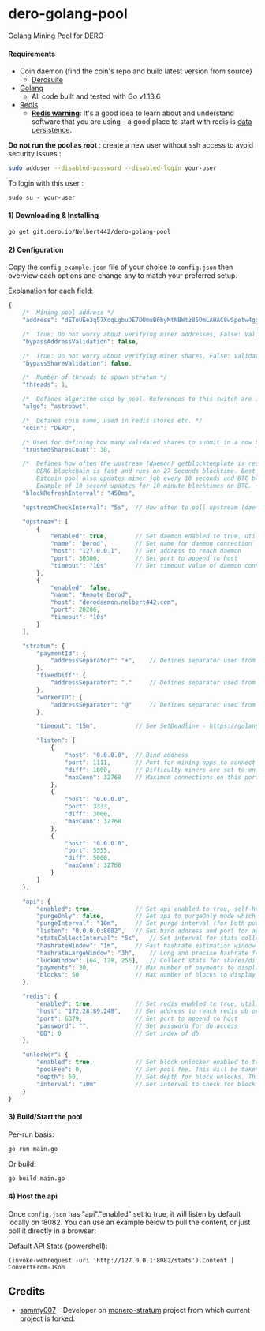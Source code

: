 # dero-golang-pool
Golang Mining Pool for DERO

#### Requirements
* Coin daemon (find the coin's repo and build latest version from source)
    * [Derosuite](https://github.com/deroproject/derosuite/releases/latest)
* [Golang](https://golang.org/dl/)
    * All code built and tested with Go v1.13.6
* [Redis](https://redis.io/)
    * [**Redis warning**](http://redis.io/topics/security): It's a good idea to learn about and understand software that you are using - a good place to start with redis is [data persistence](http://redis.io/topics/persistence).

**Do not run the pool as root** : create a new user without ssh access to avoid security issues :
```bash
sudo adduser --disabled-password --disabled-login your-user
```
To login with this user : 
```
sudo su - your-user
```

#### 1) Downloading & Installing

```bash
go get git.dero.io/Nelbert442/dero-golang-pool
```

#### 2) Configuration

Copy the `config_example.json` file of your choice to `config.json` then overview each options and change any to match your preferred setup.

Explanation for each field:
```javascript
{
    /*  Mining pool address */
	"address": "dEToUEe3q57XoqLgbuDE7DUmoB6byMtNBWtz85DmLAHAC8wSpetw4ggLVE4nB3KRMRhnFdxRT3fnh9geaAMmGrhP2UDY18gVNr",

    /*  True: Do not worry about verifying miner addresses, False: Validate miner addresses with built-in derosuite functions */
	"bypassAddressValidation": false,

    /*  True: Do not worry about verifying miner shares, False: Validate miner shares with built-in derosuite functions */
	"bypassShareValidation": false,

    /*  Number of threads to spawn stratum */
	"threads": 1,

    /*  Defines algorithm used by pool. References to this switch are in miner.go */
	"algo": "astrobwt",

	/* 	Defines coin name, used in redis stores etc. */
	"coin": "DERO",

	/* Used for defining how many validated shares to submit in a row before passThru hashing [trusted] */
	"trustedSharesCount": 30,

    /*  Defines how often the upstream (daemon) getblocktemplate is refreshed.
        DERO blockchain is fast and runs on 27 Seconds blocktime. Best practice is to update your mining job at-least every second. 
        Bitcoin pool also updates miner job every 10 seconds and BTC blocktime is 10 mins -Captain [03/08/2020] .
        Example of 10 second updates for 10 minute blocktimes on BTC. ~10/600 * 27 = 0.45 */
	"blockRefreshInterval": "450ms",

	"upstreamCheckInterval": "5s",  // How often to poll upstream (daemon) for successful connections

	"upstream": [
		{
			"enabled": true,        // Set daemon enabled to true, utilized, or false, not utilized
			"name": "Derod",        // Set name for daemon connection
			"host": "127.0.0.1",    // Set address to reach daemon
			"port": 30306,          // Set port to append to host
			"timeout": "10s"        // Set timeout value of daemon connections
		},
		{
			"enabled": false,
			"name": "Remote Derod",
			"host": "derodaemon.nelbert442.com",
			"port": 20206,
			"timeout": "10s"
		}
	],

	"stratum": {
		"paymentId": {
			"addressSeparator": "+",	// Defines separator used from miner login to parse paymentID
		},
		"fixedDiff": {
			"addressSeparator": "."		// Defines separator used from miner login to parse fixed difficulty
		},
		"workerID": {
			"addressSeparator": "@"		// Defines separator used from miner login to parse workerID
		},

		"timeout": "15m",           // See SetDeadline - https://golang.org/pkg/net/

		"listen": [
			{
				"host": "0.0.0.0",  // Bind address
				"port": 1111,       // Port for mining apps to connect to
				"diff": 1000,       // Difficulty miners are set to on this port. TODO: varDiff and set diff to be starting diff
				"maxConn": 32768    // Maximum connections on this port
			},
			{
				"host": "0.0.0.0",
				"port": 3333,
				"diff": 3000,
				"maxConn": 32768
			},
			{
				"host": "0.0.0.0",
				"port": 5555,
				"diff": 5000,
				"maxConn": 32768
			}
		]
	},

	"api": {
		"enabled": true,			// Set api enabled to true, self-hosted api, or false, not hosted
		"purgeOnly": false,			// Set api to purgeOnly mode which will just call purge functions and not collect stats
		"purgeInterval": "10m",		// Set purge interval (for both purgeOnly and normal stats collections) of stale stats
		"listen": "0.0.0.0:8082",	// Set bind address and port for api
		"statsCollectInterval": "5s",	// Set interval for stats collection to run
		"hashrateWindow": "1m",		// Fast hashrate estimation window for each miner from its' shares
		"hashrateLargeWindow": "3h",	// Long and precise hashrate from shares
		"luckWindow": [64, 128, 256],	// Collect stats for shares/diff ratio for this number of blocks
		"payments": 30,				// Max number of payments to display in frontend
		"blocks": 50				// Max number of blocks to display in frontend
	},

	"redis": {
		"enabled": true,            // Set redis enabled to true, utilized, or false, not utilized
		"host": "172.28.89.248",    // Set address to reach redis db over
		"port": 6379,               // Set port to append to host
		"password": "",             // Set password for db access
		"DB": 0                     // Set index of db
	},

	"unlocker": {
		"enabled": true,			// Set block unlocker enabled to true, utilized, or false, not utilized
		"poolFee": 0,				// Set pool fee. This will be taken away from the block reward (paid to the pool addr)
		"depth": 60,				// Set depth for block unlocks. This value is compared against the core base block depth for validation
		"interval": "10m"			// Set interval to check for block unlocks. The faster you check, the more noisy/busy that process can get.
	}
}
```

#### 3) Build/Start the pool

Per-run basis:

```bash
go run main.go
```

Or build:

```bash
go build main.go
```

#### 4) Host the api

Once `config.json` has "api"."enabled" set to true, it will listen by default locally on :8082. You can use an example below to pull the content, or just poll it directly in a browser:

Default API Stats (powershell):
```
(invoke-webrequest -uri 'http://127.0.0.1:8082/stats').Content | ConvertFrom-Json
```

Credits
---------

* [sammy007](https://github.com/sammy007) - Developer on [monero-stratum](https://github.com/sammy007/monero-stratum) project from which current project is forked.